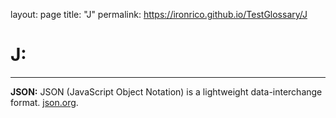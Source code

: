 layout: page
title: "J"
permalink: https://ironrico.github.io/TestGlossary/J

# **J:** 
---

**JSON:**
JSON (JavaScript Object Notation) is a lightweight data-interchange format. [json.org](json.org).
